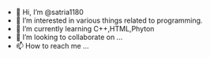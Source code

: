 - 👋 Hi, I’m @satria1180
- 👀 I’m interested in various things related to programming.
- 🌱 I’m currently learning C++,HTML,Phyton
- 💞️ I’m looking to collaborate on ...
- 📫 How to reach me ...

<!---
satria1180/satria1180 is a ✨ special ✨ repository because its `README.md` (this file) appears on your GitHub profile.
You can click the Preview link to take a look at your changes.
--->
